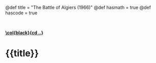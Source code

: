 @def title = "The Battle of Algiers (1966)"
@def hasmath = true
@def hascode = true
<!-- @def date = Date(, , ) -->

&#8287;
&#8287;

**[\col{black}{cd ..}](/)**

<!-- **\alignright{ {{date}} }** -->

# {{title}}

<!-- ~~~
<div class="img-og">
    <img src="/assets/film/memento.jpg" style="width:55%;">
</div>
~~~ -->


